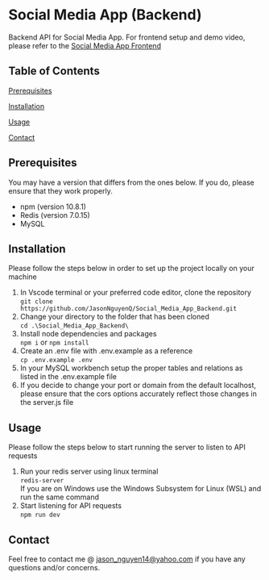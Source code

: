 # Social Media App (Backend)
Backend API for Social Media App. For frontend setup and demo video, please refer to the [Social Media App Frontend](https://github.com/JasonNguyenQ/Social_Media_App_Frontend)

## Table of Contents

[Prerequisites](#prerequisites)

[Installation](#installation)

[Usage](#usage)

[Contact](#contact)

## Prerequisites

You may have a version that differs from the ones below. If you do, please ensure that they work properly.
* npm (version 10.8.1)
* Redis (version 7.0.15)
* MySQL

## Installation

Please follow the steps below in order to set up the project locally on your machine
1. In Vscode terminal or your preferred code editor, clone the repository <br/>```git clone https://github.com/JasonNguyenQ/Social_Media_App_Backend.git```
2. Change your directory to the folder that has been cloned <br/> ```cd .\Social_Media_App_Backend\```
3. Install node dependencies and packages <br/> ```npm i``` or ```npm install```
4. Create an .env file with .env.example as a reference <br/> ```cp .env.example .env```
5. In your MySQL workbench setup the proper tables and relations as listed in the .env.example file
6. If you decide to change your port or domain from the default localhost, please ensure that the cors options accurately reflect those changes in the server.js file

## Usage

Please follow the steps below to start running the server to listen to API requests
1. Run your redis server using linux terminal <br/> ```redis-server``` <br/> If you are on Windows use the Windows Subsystem for Linux (WSL) and run the same command
2. Start listening for API requests <br/> ```npm run dev```

## Contact

Feel free to contact me @ [jason_nguyen14@yahoo.com](mailto:jason_nguyen14@yahoo.com) if you have any questions and/or concerns.


